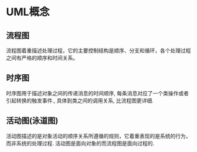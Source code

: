 # UML概念

## 流程图

流程图着重描述处理过程，它的主要控制结构是顺序、分支和循环，各个处理过程之间有严格的顺序和时间关系。

## 时序图

时序图用于描述对象之间的传递消息的时间顺序, 每条消息对应了一个类操作或者引起转换的触发事件., 具体到类之间的调用关系, 比流程图更详细.

## 活动图\(泳道图\)

活动图描述的是对象活动的顺序关系所遵循的规则，它着重表现的是系统的行为，而非系统的处理过程. 活动图是面向对象的而流程图是面向过程的.

